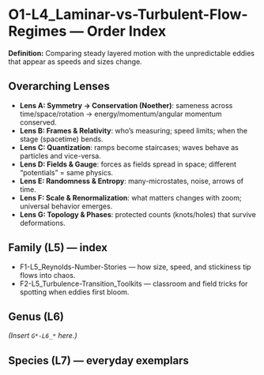 # O1-L4_Laminar-vs-Turbulent-Flow-Regimes — Order Index
**Definition:** Comparing steady layered motion with the unpredictable eddies that appear as speeds and sizes change.
## Overarching Lenses

- **Lens A: Symmetry -> Conservation (Noether)**: sameness across time/space/rotation → energy/momentum/angular momentum conserved.
- **Lens B: Frames & Relativity**: who’s measuring; speed limits; when the stage (spacetime) bends.
- **Lens C: Quantization**: ramps become staircases; waves behave as particles and vice-versa.
- **Lens D: Fields & Gauge**: forces as fields spread in space; different “potentials” = same physics.
- **Lens E: Randomness & Entropy**: many-microstates, noise, arrows of time.
- **Lens F: Scale & Renormalization**: what matters changes with zoom; universal behavior emerges.
- **Lens G: Topology & Phases**: protected counts (knots/holes) that survive deformations.

## Family (L5) — index
- F1-L5_Reynolds-Number-Stories — how size, speed, and stickiness tip flows into chaos.
- F2-L5_Turbulence-Transition_Toolkits — classroom and field tricks for spotting when eddies first bloom.

## Genus (L6)
_(Insert `G*-L6_*` here.)_
## Species (L7) — everyday exemplars
